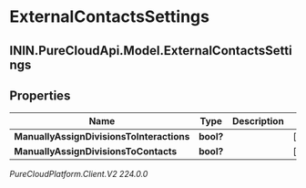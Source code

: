 # ExternalContactsSettings

## ININ.PureCloudApi.Model.ExternalContactsSettings

## Properties

|Name | Type | Description | Notes|
|------------ | ------------- | ------------- | -------------|
| **ManuallyAssignDivisionsToInteractions** | **bool?** |  | [optional] |
| **ManuallyAssignDivisionsToContacts** | **bool?** |  | [optional] |



_PureCloudPlatform.Client.V2 224.0.0_
